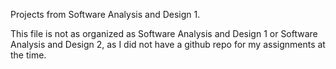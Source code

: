 Projects from Software Analysis and Design 1.

This file is not as organized as Software Analysis and Design 1 or Software Analysis and Design 2, as I did not have a github repo for my assignments at the time.

